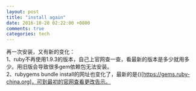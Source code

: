 ```yaml
---
layout: post
title: "install again"
date: 2016-10-28 02:22:00 +0800
comments: true
categories: tech
---
```

再一次安装，又有新的变化：  
1、ruby不再使用1.9.3的版本，自己上官网查一查，看最新的版本是多少就用多少。用旧版会导致很多gem依赖包无法安装。  
2、rubygems bundle install的网址也变化了，最新的是()[https://gems.ruby-china.org]，可到最初的官网查看更改告示。
